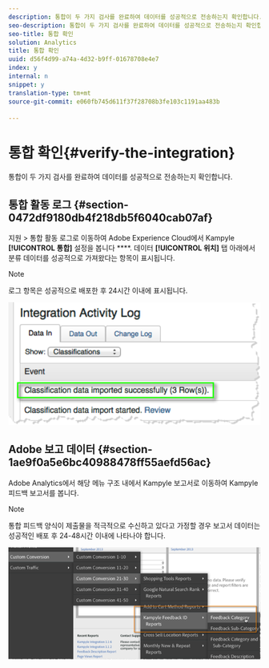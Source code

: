 ```yaml
---
description: 통합이 두 가지 검사를 완료하여 데이터를 성공적으로 전송하는지 확인합니다.
seo-description: 통합이 두 가지 검사를 완료하여 데이터를 성공적으로 전송하는지 확인합니다.
seo-title: 통합 확인
solution: Analytics
title: 통합 확인
uuid: d56f4d99-a74a-4d32-b9ff-01678708e4e7
index: y
internal: n
snippet: y
translation-type: tm+mt
source-git-commit: e060fb745d611f37f28708b3fe103c1191aa483b

---
```



# 통합 확인{#verify-the-integration}

통합이 두 가지 검사를 완료하여 데이터를 성공적으로 전송하는지 확인합니다.

## 통합 활동 로그 {#section-0472df9180db4f218db5f6040cab07af}

지원 &gt; 통합 활동 로그로 이동하여 Adobe Experience Cloud에서 Kampyle **[!UICONTROL 통합]** 설정을 봅니다 ****. 데이터 **[!UICONTROL 위치]** 탭 아래에서 분류 데이터를 성공적으로 가져왔다는 항목이 표시됩니다.

>[!NOTE]
>
>로그 항목은 성공적으로 배포한 후 24시간 이내에 표시됩니다.

![](assets/integration_activity_log.png)

## Adobe 보고 데이터 {#section-1ae9f0a5e6bc40988478ff55aefd56ac}

Adobe Analytics에서 해당 메뉴 구조 내에서 Kampyle 보고서로 이동하여 Kampyle 피드백 보고서를 봅니다.

>[!NOTE]
>
>통합 피드백 양식이 제출물을 적극적으로 수신하고 있다고 가정할 경우 보고서 데이터는 성공적인 배포 후 24-48시간 이내에 나타나야 합니다.

![](assets/adobe_reporting_data.png)


